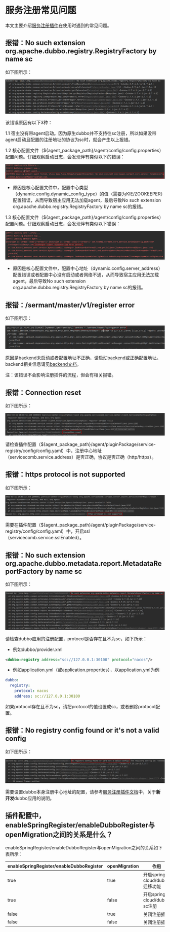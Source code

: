 # 服务注册常见问题

本文主要介绍[服务注册插件](../../../sermant-plugins/sermant-service-registry)在使用时遇到的常见问题。

## 报错：No such extension org.apache.dubbo.registry.RegistryFactory by name sc

如下图所示：

![No such extension org.apache.dubbo.registry.RegistryFactory by name sc](../../binary-docs/registry-faq-1.png)

该错误原因有以下3种：

1.1 宿主没有带agent启动。因为原生dubbo并不支持往sc注册，所以如果没带agent启动且配置的注册地址的协议为sc时，就会产生以上报错。

1.2 核心配置文件（${agent_package_path}/agent/config/config.properties）配置问题。仔细观察启动日志，会发现伴有类似以下的错误：

![核心配置文件错误](../../binary-docs/registry-faq-2.png)

- 原因是核心配置文件中，配置中心类型（dynamic.config.dynamic_config_type）的值（需要为KIE/ZOOKEEPER）配置错误，从而导致宿主应用无法加载agent，最后导致No such extension org.apache.dubbo.registry.RegistryFactory by name sc的报错。

1.3 核心配置文件（${agent_package_path}/agent/config/config.properties）配置问题。仔细观察启动日志，会发现伴有类似以下错误：

![核心配置文件错误](../../binary-docs/registry-faq-3.png)

- 原因是核心配置文件中，配置中心地址（dynamic.config.server_address）配置错误或者配置中心没有启动或者网络不通，从而导致宿主应用无法加载agent，最后导致No such extension org.apache.dubbo.registry.RegistryFactory by name sc的报错。

## 报错：/sermant/master/v1/register error

如下图所示：

![register error](../../binary-docs/registry-faq-4.png)

原因是backend未启动或者配置地址不正确，请启动backend或正确配置地址。backend相关信息请见[backend文档](../backend.md)。

注：该错误不会影响注册插件的流程，但会有相关报错。

## 报错：Connection reset

如下图所示：

![Connection reset](../../binary-docs/registry-faq-5.png)

请检查插件配置（${agent_package_path}/agent/pluginPackage/service-registry/config/config.yaml）中，注册中心地址（servicecomb.service.address）是否正确，协议是否正确（http/https）。

## 报错：https protocol is not supported

如下图所示：

![https protocol is not supported](../../binary-docs/registry-faq-6.png)

需要在插件配置（${agent_package_path}/agent/pluginPackage/service-registry/config/config.yaml）中，开启ssl（servicecomb.service.sslEnabled）。

## 报错：No such extension org.apache.dubbo.metadata.report.MetadataReportFactory by name sc

如下图所示：

![No such extension org.apache.dubbo.metadata.report.MetadataReportFactory by name sc](../../binary-docs/registry-faq-7.png)

请检查dubbo应用的注册配置，protocol是否存在且不为sc，如下所示：

- 例如dubbo/provider.xml

```xml
<dubbo:registry address="sc://127.0.0.1:30100" protocol="nacos"/>
```

- 例如application.yml（或application.properties），以application.yml为例
```yml
dubbo:
  registry:
    protocol: nacos
    address: sc://127.0.0.1:30100
```

如果protocol存在且不为sc，请把protocol的值设置成sc，或者删除protocol配置。

## 报错：No registry config found or it's not a valid config

如下图所示：

![No registry config found or it's not a valid config](../../binary-docs/registry-faq-8.png)

需要设置dubbo本身注册中心地址的配置，请参考[服务注册插件文档](./document.md#按需修改插件配置文件)中，关于**新开发**dubbo应用的说明。

## 插件配置中，enableSpringRegister/enableDubboRegister与openMigration之间的关系是什么？

enableSpringRegister/enableDubboRegister与openMigration之间的关系如下表所示：

|enableSpringRegister/enableDubboRegister|openMigration|作用|
|---|---|---|
|true|true|开启spring cloud/dubbo迁移功能|
|true|false|开启spring cloud/dubbo sc注册|
|false|true|关闭注册插件|
|false|false|关闭注册插件|